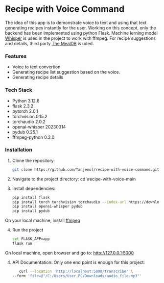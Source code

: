 # Recipe with Voice Command
The idea of this app is to demonstrate voice to text and using that text generating recipes instantly for the user. Working on this concept, only the backend has been implemented using python Flask. Machine lerning model [Whisper](https://github.com/openai/whisper) is used in the project to work with ffmpeg. For recipe suggestions and details, third party [The MealDB](https://www.themealdb.com/) is uded.

### Features

- Voice to text convertion
- Generating recipe list suggestion based on the voice.
- Generating recipe details

### Tech Stack
- Python 3.12.8
- flask 2.3.2
- pytorch 2.0.1  
- torchvision 0.15.2
- torchaudio 2.0.2
- openai-whisper 20230314
- pydub 0.25.1
- ffmpeg-python 0.2.0

### Installation

1. Clone the repository:
   ```bash
   git clone https://github.com/Tanjemul/recipe-with-voice-command.git

2. Navigate to the project directory: cd \recipe-with-voice-main

3. Install dependencies:
    ```bash
    pip install flask
    pip install torch torchvision torchaudio --index-url https://download.pytorch.org/whl/cpu
    pip install openai-whisper pydub
    pip install pydub

On your local machine, install [ffmpeg](https://ffmpeg.org/download.html)

4. Run the project
    ```bash
    set FLASK_APP=app
    flask run
On local machine, open browser and go to: http://127.0.0.1:5000

4. API Documentation:
   Only one end point is enough for this project:

   ```bash
      curl --location 'http://localhost:5000/transcribe' \
   --form 'file=@"/C:/Users/User_PC/Downloads/audio_file.mp3"'
